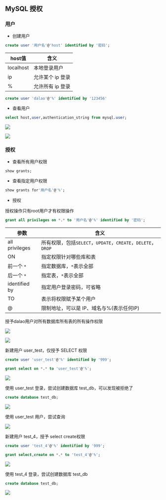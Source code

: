 <!--
 * @Description: 
 * @Version: 1.0
 * @Author: DaLao
 * @Email: dalao_li@163.com
 * @Date: 2021-10-06 13:11:32
 * @LastEditors: DaLao
 * @LastEditTime: 2022-03-17 21:38:34
-->

## MySQL 授权

### 用户

- 创建用户

```sql
create user '用户名'@'host' identified by '密码';
```
| host值    | 含义             |
| --------- | ---------------- |
| localhost | 本地登录用户     |
| ip        | 允许某个 ip 登录 |
| %         | 允许所有 ip 登录 |

```sql
create user 'dalao'@'%' identified by '123456'
```

- 查看用户

```sql
select host,user,authentication_string from mysql.user;
```

![](https://cdn.hurra.ltd/img/20200516001828.png)


![](https://cdn.hurra.ltd/img/20200516001919.png)


### 授权

- 查看所有用户权限

```sql
show grants;
```

- 查看指定用户权限

```sql
show grants for'用户名'@'%';
```

- 授权

授权操作只有root用户才有权限操作

```sql
grant all privileges on *.* to '用户名'@'%' identified by '密码';
```

| 参数           | 含义                                                         |
| -------------- | ------------------------------------------------------------ |
| all privileges | 所有权限，包括`SELECT`，`UPDATE`，`CREATE`，`DELETE`，`DROP` |
| ON             | 指定权限针对哪些库和表                                       |
| 前一个 `*`     | 指定数据库，`*`表示全部                                      |
| 后一个 `*`     | 指定表，`*`表示全部                                          |
| identified by  | 指定用户登录密码，可省略                                     |
| TO             | 表示将权限赋予某个用户                                       |
| @              | 限制地址，可以是 IP、域名与%(表示任何IP)                     |

授予dalao用户对所有数据库所有表的所有操作权限

![](https://cdn.hurra.ltd/img/20200516003253.png)


![](https://cdn.hurra.ltd/img/20200516003557.png)

新建用户 user_test，仅授予 SELECT 权限

```sql
create user 'user_test'@'%' identified by '999';

grant select on *.* to 'user_test'@'%';
```

![](https://cdn.hurra.ltd/img/20200516004045.png)

使用 user_test 登录，尝试创建数据库 test_db，可以发现被拒绝了

```sql
create database test_db;
```

![](https://cdn.hurra.ltd/img/20200516004259.png)

使用 user_test 用户，尝试查询

![](https://cdn.hurra.ltd/img/20200516004447.png)

新建用户 test_4，授予 select create权限

```sql
create user 'test_4'@'%' identified by '999';

grant select,create on *.* to 'test_4'@'%';
```

![](https://cdn.hurra.ltd/img/20200516084018.png)

使用 test_4 登录，尝试创建数据库 test_db

```sql
create database test_db;
```

![](https://cdn.hurra.ltd/img/20200516084301.png)